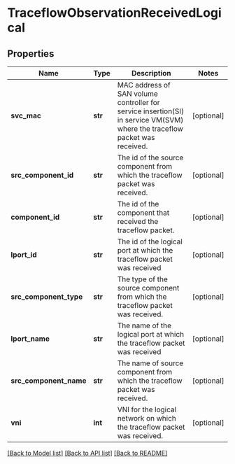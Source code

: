 # TraceflowObservationReceivedLogical

## Properties
Name | Type | Description | Notes
------------ | ------------- | ------------- | -------------
**svc_mac** | **str** | MAC address of SAN volume controller for service insertion(SI) in service VM(SVM) where the traceflow packet was received.  | [optional] 
**src_component_id** | **str** | The id of the source component from which the traceflow packet was received. | [optional] 
**component_id** | **str** | The id of the component that received the traceflow packet. | [optional] 
**lport_id** | **str** | The id of the logical port at which the traceflow packet was received | [optional] 
**src_component_type** | **str** | The type of the source component from which the traceflow packet was received. | [optional] 
**lport_name** | **str** | The name of the logical port at which the traceflow packet was received | [optional] 
**src_component_name** | **str** | The name of source component from which the traceflow packet was received. | [optional] 
**vni** | **int** | VNI for the logical network on which the traceflow packet was received. | [optional] 

[[Back to Model list]](../README.md#documentation-for-models) [[Back to API list]](../README.md#documentation-for-api-endpoints) [[Back to README]](../README.md)

